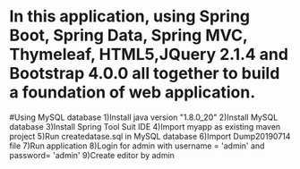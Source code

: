 # In this application, using Spring Boot, Spring Data, Spring MVC, Thymeleaf, HTML5,JQuery 2.1.4 and Bootstrap 4.0.0 all together to build a foundation of web application.
#Using MySQL database
1)Install java version "1.8.0_20"
2)Install MySQL database
3)Install Spring Tool Suit IDE
4)Import myapp as existing maven project
5)Run createdatase.sql in MySQL database
6)Import Dump20190714 file
7)Run application
8)Login for admin with username = 'admin' and password= 'admin'
9)Create editor by admin